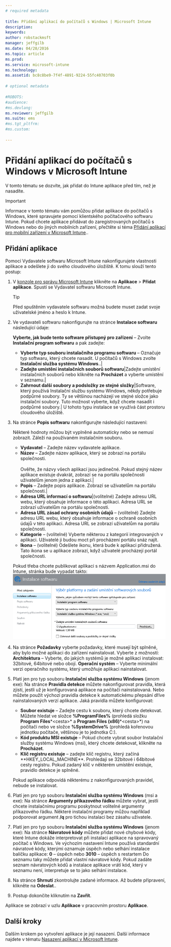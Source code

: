 ```yaml
---
# required metadata

title: Přidání aplikací do počítačů s Windows | Microsoft Intune
description:
keywords:
author: robstackmsft
manager: jeffgilb
ms.date: 04/28/2016
ms.topic: article
ms.prod:
ms.service: microsoft-intune
ms.technology:
ms.assetid: bc8c8be9-7f4f-4891-9224-55fc40703f0b

# optional metadata

#ROBOTS:
#audience:
#ms.devlang:
ms.reviewer: jeffgilb
ms.suite: ems
#ms.tgt_pltfrm:
#ms.custom:

---
```


# Přidání aplikací do počítačů s Windows v Microsoft Intune

V tomto tématu se dozvíte, jak přidat do Intune aplikace před tím, než je nasadíte.

> [!IMPORTANT]
> Informace v tomto tématu vám pomůžou přidat aplikace do počítačů s Windows, které spravujete pomocí klientského počítačového softwaru Intune. Pokud chcete aplikace přidávat do zaregistrovaných počítačů s Windows nebo do jiných mobilních zařízení, přečtěte si téma [Přidání aplikací pro mobilní zařízení v Microsoft Intune](add-apps-for-mobile-devices-in-microsoft-intune.md)..


## Přidání aplikace
Pomocí Vydavatele softwaru Microsoft Intune nakonfigurujete vlastnosti aplikace a odešlete ji do svého cloudového úložiště. K tomu slouží tento postup:

1.  V [konzole pro správu Microsoft Intune](https://manage.microsoft.com) klikněte na **Aplikace** &gt; **Přidat aplikace**. Spustí se Vydavatel softwaru Microsoft Intune.

    > [!TIP]
    > Před spuštěním vydavatele softwaru možná budete muset zadat svoje uživatelské jméno a heslo k Intune.



2.  Ve vydavateli softwaru nakonfigurujte na stránce **Instalace softwaru** následující údaje:

    **Vyberte, jak bude tento software přístupný pro zařízení** – Zvolte **Instalační program softwaru** a pak zadejte:

    - **Vyberte typ souboru instalačního programu softwaru** – Označuje typ softwaru, který chcete nasadit. U počítačů s Windows zvolte **Instalační služba systému Windows**..|
    - **Zadejte umístění instalačních souborů softwaru**|Zadejte umístění instalačních souborů nebo klikněte na **Procházet** a vyberte umístění v seznamu.|
    - **Zahrnout další soubory a podsložky ze stejné složky**|Software, který používá Instalační službu systému Windows, někdy potřebuje podpůrné soubory. Ty se většinou nacházejí ve stejné složce jako instalační soubory. Tuto možnost vyberte, když chcete nasadit i podpůrné soubory.|
   U tohoto typu instalace se využívá část prostoru cloudového úložiště.

3.  Na stránce **Popis softwaru** nakonfigurujte následující nastavení:

    Některé hodnoty můžou být vyplněné automaticky nebo se nemusí zobrazit. Záleží na používaném instalačním souboru.

    - **Vydavatel** – Zadejte název vydavatele aplikace.
    - **Název** – Zadejte název aplikace, který se zobrazí na portálu společnosti.<br /><br />Ověřte, že názvy všech aplikací jsou jedinečné. Pokud stejný název aplikace existuje dvakrát, zobrazí se na portálu společnosti uživatelům jenom jedna z aplikací.|
    - **Popis** – Zadejte popis aplikace. Zobrazí se uživatelům na portálu společnosti.|
    - **Adresa URL informací o softwaru**|(volitelné) Zadejte adresu URL webu, který obsahuje informace o této aplikaci. Adresa URL se zobrazí uživatelům na portálu společnosti.
    - **Adresa URL zásad ochrany osobních údajů** – (volitelné) Zadejte adresu URL webu, který obsahuje informace o ochraně osobních údajů v této aplikaci. Adresa URL se zobrazí uživatelům na portálu společnosti.
    - **Kategorie** – (volitelné) Vyberte některou z kategorií integrovaných v aplikaci. Uživatelé ji budou moct při procházení portálu snáz najít.
    - **Ikona** – (volitelné) Odešlete ikonu, která bude k aplikaci přidružená. Tato ikona se u aplikace zobrazí, když uživatelé procházejí portál společnosti.

    Pokud třeba chcete publikovat aplikaci s názvem Application.msi do Intune, stránka bude vypadat takto:
    ![Vydavatel počítačového softwaru](./media/publisher-for-pc.png)

4.  Na stránce **Požadavky** vyberte požadavky, které musejí být splněné, aby bylo možné aplikaci do zařízení nainstalovat. Vyberte z možností: **Architektura** – Vyberte, do jakých systémů je možné aplikaci instalovat: 32bitové, 64bitové nebo obojí. **Operační systém** – Vyberte minimální verzi operačního systému, který umožňuje aplikaci nainstalovat.

5.  Platí jen pro typ souboru **Instalační služba systému Windows** (jenom exe): Na stránce **Pravidla detekce** můžete nakonfigurovat pravidla, která zjistí, jestli už je konfigurovaná aplikace na počítači nainstalovaná. Nebo můžete použít výchozí pravidla detekce k automatickému přepsání dříve nainstalovaných verzí aplikace.
    Jaká pravidla můžete konfigurovat:
    - **Soubor existuje** – Zadejte cestu k souboru, který chcete detekovat. Můžete hledat ve složce **%ProgramFiles%** (prohledá složku **Program Files**\*&lt;cesta&gt;* a **Program Files (x86)**\*&lt;cesta&gt;*) na počítači nebo ve složce **%SystemDrive%** (prohledá kořenovou jednotku počítače, většinou je to jednotka C:).
    - **Kód produktu MSI existuje** – Pokud chcete vybrat soubor Instalační služby systému Windows (msi), který chcete detekovat, klikněte na **Procházet**. 
    - **Klíč registru existuje** – zadejte klíč registru, který začíná **HKEY_LOCAL_MACHINE\**. Prohledají se 32bitové i 64bitové cesty registru. Pokud zadaný klíč v některém umístění existuje, pravidlo detekce je splněné.

    Pokud aplikace odpovídá některému z nakonfigurovaných pravidel, nebude se instalovat.

6.  Platí jen pro typ souboru **Instalační služba systému Windows** (msi a exe): Na stránce **Argumenty příkazového řádku** můžete vybrat, jestli chcete instalačnímu programu poskytnout volitelné argumenty příkazového řádku. Některé instalační programy můžou například podporovat argument **/q** pro tichou instalaci bez zásahu uživatele.

7.  Platí jen pro typ souboru **Instalační služba systému Windows** (jenom exe): Na stránce **Návratové kódy** můžete přidat nové chybové kódy, které Intune dokáže interpretovat při instalaci aplikace na spravovaný počítač s Windows.
    Ve výchozím nastavení Intune používá standardní návratové kódy, kterými oznamuje úspěch nebo selhání instalace balíčku aplikace: **0** – úspěch nebo **3010** – úspěch s restartem Do seznamu taky můžete přidat vlastní návratové kódy. Pokud zadáte seznam návratových kódů a instalace aplikace vrátí kód, který v seznamu není, interpretuje se to jako selhání instalace.

8.  Na stránce **Shrnutí** zkontrolujte zadané informace. Až budete připravení, klikněte na **Odeslat**..

9. Postup dokončíte kliknutím na **Zavřít**.

Aplikace se zobrazí v uzlu **Aplikace** v pracovním prostoru **Aplikace**.

## Další kroky

Dalším krokem po vytvoření aplikace je její nasazení. Další informace najdete v tématu [Nasazení aplikací v Microsoft Intune](deploy-apps.md).

<!--HONumber=May16_HO1-->


